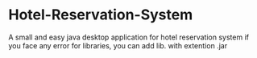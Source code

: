 # Hotel-Reservation-System
A small and easy java desktop application for hotel reservation system 
if you face any error for libraries, you can add lib. with extention .jar
